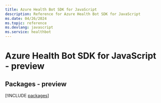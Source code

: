 ```yaml
---
title: Azure Health Bot SDK for JavaScript
description: Reference for Azure Health Bot SDK for JavaScript
ms.date: 04/26/2024
ms.topic: reference
ms.devlang: javascript
ms.service: healthbot
---
```

# Azure Health Bot SDK for JavaScript - preview
## Packages - preview
[!INCLUDE [packages](health-bot-index.md)]